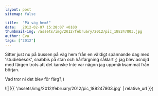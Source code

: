 ```yaml
---
layout: post
sitemap: false

title:  "På väg hem!"
date:   2012-02-07 15:28:07 +0100
thumbnail-img: /assets/img/2012/february/2012/pic_188247803.jpg
author: Eva
tags: ["2012"]
---
```


Sitter just nu på bussen på väg hem från en väldigt spännande dag med 'studiebesök', snabbis på stan och hårfärgning såklart ;) jag blev asnöjd med färgen trots att det kanske Inte var någon jag uppmärksammat från början. 

Vad tror ni det blev för färg?;)

![]({{ '/assets/img/2012/february/2012/pic_188247803.jpg'  | relative_url }})

